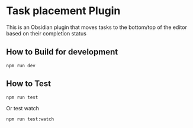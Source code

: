 # Task placement Plugin

This is an Obsidian plugin that moves tasks to the bottom/top of the editor based on their completion status

## How to Build for development

```shell
npm run dev
```

## How to Test

```shell
npm run test
```

Or test watch

```shell
npm run test:watch
```
